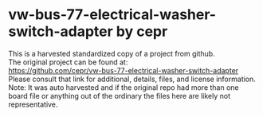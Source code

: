 
# vw-bus-77-electrical-washer-switch-adapter by cepr  
This is a harvested standardized copy of a project from github.  
The original project can be found at:  
https://github.com/cepr/vw-bus-77-electrical-washer-switch-adapter  
Please consult that link for additional, details, files, and license information.  
Note: It was auto harvested and if the original repo had more than one board file or anything out of the ordinary the files here are likely not representative.  
    